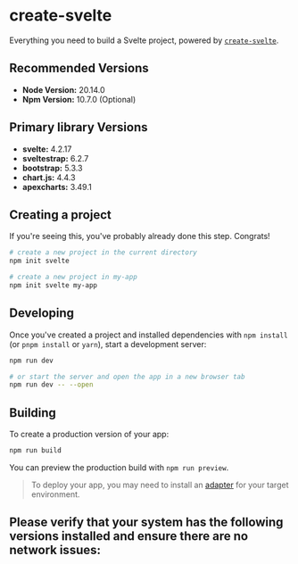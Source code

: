 # create-svelte

Everything you need to build a Svelte project, powered by [`create-svelte`](https://github.com/sveltejs/kit/tree/master/packages/create-svelte).

## Recommended Versions

- **Node Version:** 20.14.0
- **Npm Version:** 10.7.0 (Optional)

## Primary library Versions

- **svelte:** 4.2.17
- **sveltestrap:** 6.2.7
- **bootstrap:** 5.3.3
- **chart.js:** 4.4.3
- **apexcharts:** 3.49.1

## Creating a project

If you're seeing this, you've probably already done this step. Congrats!

```bash
# create a new project in the current directory
npm init svelte

# create a new project in my-app
npm init svelte my-app
```

## Developing

Once you've created a project and installed dependencies with `npm install` (or `pnpm install` or `yarn`), start a development server:

```bash
npm run dev

# or start the server and open the app in a new browser tab
npm run dev -- --open
```

## Building

To create a production version of your app:

```bash
npm run build
```

You can preview the production build with `npm run preview`.

> To deploy your app, you may need to install an [adapter](https://kit.svelte.dev/docs/adapters) for your target environment.

## Please verify that your system has the following versions installed and ensure there are no network issues:

